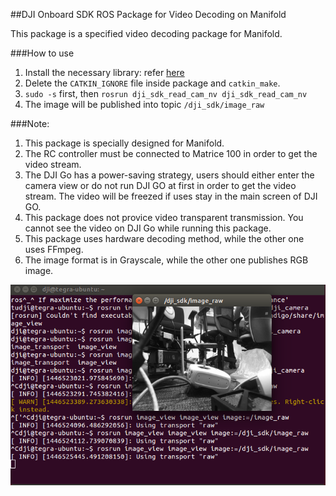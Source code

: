 ##DJI Onboard SDK ROS Package for Video Decoding on Manifold

This package is a specified video decoding package for Manifold.

###How to use
1. Install the necessary library: refer [here](https://github.com/dji-sdk/manifold_cam)
2. Delete the `CATKIN_IGNORE` file inside package and `catkin_make`.
3. `sudo -s` first, then `rosrun dji_sdk_read_cam_nv dji_sdk_read_cam_nv`
4. The image will be published into topic `/dji_sdk/image_raw`


###Note:
1. This package is specially designed for Manifold.
2. The RC controller must be connected to Matrice 100 in order to get the video stream.
3. The DJI Go has a power-saving strategy, users should either enter the camera view or do not run DJI GO at first in order to get the video stream. The video will be freezed if uses stay in the main screen of DJI GO. 
3. This package does not provice video transparent transmission. You cannot see the video on DJI Go while running this package.
4. This package uses hardware decoding method, while the other one uses FFmpeg.
5. The image format is in Grayscale, while the other one publishes RGB image.

![image](../dji_sdk_doc/readcam.png)
